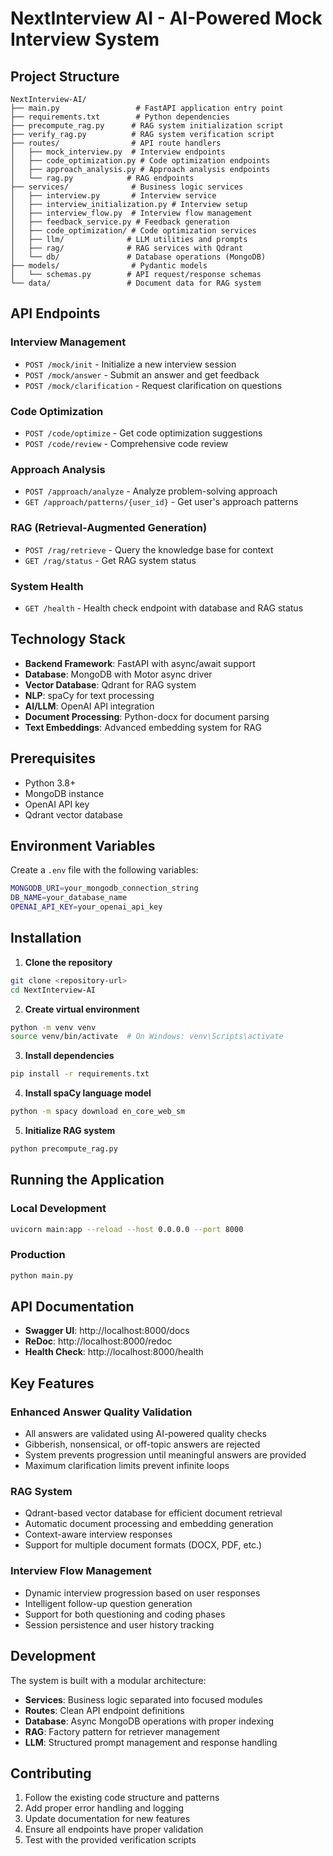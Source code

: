 # NextInterview AI - AI-Powered Mock Interview System

## Project Structure

```
NextInterview-AI/
├── main.py                 # FastAPI application entry point
├── requirements.txt        # Python dependencies
├── precompute_rag.py      # RAG system initialization script
├── verify_rag.py          # RAG system verification script
├── routes/                # API route handlers
│   ├── mock_interview.py  # Interview endpoints
│   ├── code_optimization.py # Code optimization endpoints
│   ├── approach_analysis.py # Approach analysis endpoints
│   └── rag.py            # RAG endpoints
├── services/              # Business logic services
│   ├── interview.py       # Interview service
│   ├── interview_initialization.py # Interview setup
│   ├── interview_flow.py  # Interview flow management
│   ├── feedback_service.py # Feedback generation
│   ├── code_optimization/ # Code optimization services
│   ├── llm/              # LLM utilities and prompts
│   ├── rag/              # RAG services with Qdrant
│   └── db/               # Database operations (MongoDB)
├── models/                # Pydantic models
│   └── schemas.py        # API request/response schemas
└── data/                 # Document data for RAG system
```

## API Endpoints

### Interview Management
- `POST /mock/init` - Initialize a new interview session
- `POST /mock/answer` - Submit an answer and get feedback
- `POST /mock/clarification` - Request clarification on questions

### Code Optimization
- `POST /code/optimize` - Get code optimization suggestions
- `POST /code/review` - Comprehensive code review

### Approach Analysis
- `POST /approach/analyze` - Analyze problem-solving approach
- `GET /approach/patterns/{user_id}` - Get user's approach patterns

### RAG (Retrieval-Augmented Generation)
- `POST /rag/retrieve` - Query the knowledge base for context
- `GET /rag/status` - Get RAG system status

### System Health
- `GET /health` - Health check endpoint with database and RAG status

## Technology Stack

- **Backend Framework**: FastAPI with async/await support
- **Database**: MongoDB with Motor async driver
- **Vector Database**: Qdrant for RAG system
- **NLP**: spaCy for text processing
- **AI/LLM**: OpenAI API integration
- **Document Processing**: Python-docx for document parsing
- **Text Embeddings**: Advanced embedding system for RAG

## Prerequisites

- Python 3.8+
- MongoDB instance
- OpenAI API key
- Qdrant vector database

## Environment Variables

Create a `.env` file with the following variables:

```bash
MONGODB_URI=your_mongodb_connection_string
DB_NAME=your_database_name
OPENAI_API_KEY=your_openai_api_key
```

## Installation

1. **Clone the repository**
```bash
git clone <repository-url>
cd NextInterview-AI
```

2. **Create virtual environment**
```bash
python -m venv venv
source venv/bin/activate  # On Windows: venv\Scripts\activate
```

3. **Install dependencies**
```bash
pip install -r requirements.txt
```

4. **Install spaCy language model**
```bash
python -m spacy download en_core_web_sm
```

5. **Initialize RAG system**
```bash
python precompute_rag.py
```

## Running the Application

### Local Development
```bash
uvicorn main:app --reload --host 0.0.0.0 --port 8000
```

### Production
```bash
python main.py
```

## API Documentation

- **Swagger UI**: http://localhost:8000/docs
- **ReDoc**: http://localhost:8000/redoc
- **Health Check**: http://localhost:8000/health

## Key Features

### Enhanced Answer Quality Validation
- All answers are validated using AI-powered quality checks
- Gibberish, nonsensical, or off-topic answers are rejected
- System prevents progression until meaningful answers are provided
- Maximum clarification limits prevent infinite loops

### RAG System
- Qdrant-based vector database for efficient document retrieval
- Automatic document processing and embedding generation
- Context-aware interview responses
- Support for multiple document formats (DOCX, PDF, etc.)

### Interview Flow Management
- Dynamic interview progression based on user responses
- Intelligent follow-up question generation
- Support for both questioning and coding phases
- Session persistence and user history tracking

## Development

The system is built with a modular architecture:
- **Services**: Business logic separated into focused modules
- **Routes**: Clean API endpoint definitions
- **Database**: Async MongoDB operations with proper indexing
- **RAG**: Factory pattern for retriever management
- **LLM**: Structured prompt management and response handling

## Contributing

1. Follow the existing code structure and patterns
2. Add proper error handling and logging
3. Update documentation for new features
4. Ensure all endpoints have proper validation
5. Test with the provided verification scripts